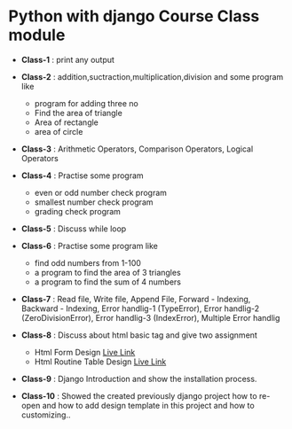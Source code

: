 # Python with django Course Class module 

- **Class-1** : print any output

- **Class-2** : addition,suctraction,multiplication,division and some program like
     - program for adding three no
     - Find the area of triangle
     - Area of rectangle
     - area of circle

- **Class-3** : Arithmetic Operators, Comparison Operators, Logical Operators 

- **Class-4** : Practise some program
     - even or odd number check program
     - smallest number check program
     - grading check program

- **Class-5** : Discuss while loop
     
- **Class-6** : Practise some program like
    - find odd numbers from 1-100
    - a program to find the area of ​​3 triangles
    - a program to find the sum of 4 numbers

- **Class-7** : Read file, Write file, Append File, Forward - Indexing, Backward - Indexing, Error handlig-1 (TypeError), Error handlig-2 (ZeroDivisionError), Error handlig-3 (IndexError), Multiple Error handlig

- **Class-8** : Discuss about html basic tag and give two assignment 
    - Html Form Design [Live Link](https://formdesignproject.netlify.app/)
    - Html Routine Table Design [Live Link](https://tabledesignproject.netlify.app/)

- **Class-9** : Django Introduction and show the installation process.

- **Class-10** : Showed the created  previously django project how to re-open and how to  add design template in this project and how to customizing..
